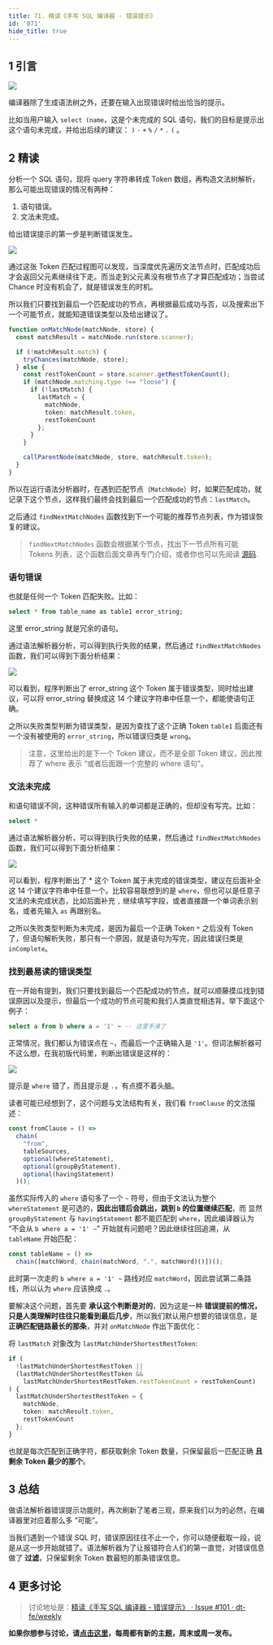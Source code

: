 ```yaml
---
title: 71. 精读《手写 SQL 编译器 - 错误提示》
id: '071'
hide_title: true
---
```


## 1 引言

![](https://img.alicdn.com/tfs/TB1f7TquTqWBKNjSZFAXXanSpXa-1522-272.png)

编译器除了生成语法树之外，还要在输入出现错误时给出恰当的提示。

比如当用户输入 `select (name`，这是个未完成的 SQL 语句，我们的目标是提示出这个语句未完成，并给出后续的建议： `)` `-` `+` `%` `/` `*` `.` `(` 。

## 2 精读

分析一个 SQL 语句，现将 query 字符串转成 Token 数组，再构造文法树解析，那么可能出现错误的情况有两种：

1. 语句错误。
2. 文法未完成。

给出错误提示的第一步是判断错误发生。

![](https://img.alicdn.com/tfs/TB1NC7nuTCWBKNjSZFtXXaC3FXa-2474-1950.png)

通过这张 Token 匹配过程图可以发现，当深度优先遍历文法节点时，匹配成功后才会返回父元素继续往下走。而当走到父元素没有根节点了才算匹配成功；当尝试 Chance 时没有机会了，就是错误发生的时机。

所以我们只要找到最后一个匹配成功的节点，再根据最后成功与否，以及搜索出下一个可能节点，就能知道错误类型以及给出建议了。

```typescript
function onMatchNode(matchNode, store) {
  const matchResult = matchNode.run(store.scanner);

  if (!matchResult.match) {
    tryChances(matchNode, store);
  } else {
    const restTokenCount = store.scanner.getRestTokenCount();
    if (matchNode.matching.type !== "loose") {
      if (!lastMatch) {
        lastMatch = {
          matchNode,
          token: matchResult.token,
          restTokenCount
        };
      }
    }

    callParentNode(matchNode, store, matchResult.token);
  }
}
```

所以在运行语法分析器时，在遇到匹配节点（`MatchNode`）时，如果匹配成功，就记录下这个节点，这样我们最终会找到最后一个匹配成功的节点：`lastMatch`。

之后通过 `findNextMatchNodes` 函数找到下一个可能的推荐节点列表，作为错误恢复的建议。

> `findNextMatchNodes` 函数会根据某个节点，找出下一节点所有可能 Tokens 列表，这个函数后面文章再专门介绍，或者你也可以先阅读 [源码](https://github.com/dt-fe/cparser/blob/master/src/parser/chain.ts#L579).

### 语句错误

也就是任何一个 Token 匹配失败。比如：

```sql
select * from table_name as table1 error_string;
```

这里 error_string 就是冗余的语句。

通过语法解析器分析，可以得到执行失败的结果，然后通过 `findNextMatchNodes` 函数，我们可以得到下面分析结果：

![](https://img.alicdn.com/tfs/TB1XE3suqAoBKNjSZSyXXaHAVXa-1148-618.png)

可以看到，程序判断出了 error_string 这个 Token 属于错误类型，同时给出建议，可以将 error_string 替换成这 14 个建议字符串中任意一个，都能使语句正确。

之所以失败类型判断为错误类型，是因为查找了这个正确 Token `table1` 后面还有一个没有被使用的 `error_string`，所以错误归类是 `wrong`。

> 注意，这里给出的是下一个 Token 建议，而不是全部 Token 建议，因此推荐了 where 表示 “或者后面跟一个完整的 where 语句”。

### 文法未完成

和语句错误不同，这种错误所有输入的单词都是正确的，但却没有写完。比如：

```sql
select *
```

通过语法解析器分析，可以得到执行失败的结果，然后通过 `findNextMatchNodes` 函数，我们可以得到下面分析结果：

![](https://img.alicdn.com/tfs/TB1GAQwuOQnBKNjSZFmXXcApVXa-1030-478.png)

可以看到，程序判断出了 \* 这个 Token 属于未完成的错误类型，建议在后面补全这 14 个建议字符串中任意一个。比较容易联想到的是 `where`，但也可以是任意子文法的未完成状态，比如后面补充 `,` 继续填写字段，或者直接跟一个单词表示别名，或者先输入 `as` 再跟别名。

之所以失败类型判断为未完成，是因为最后一个正确 Token `*` 之后没有 Token 了，但语句解析失败，那只有一个原因，就是语句为写完，因此错误归类是 `inComplete`。

### 找到最易读的错误类型

在一开始有提到，我们只要找到最后一个匹配成功的节点，就可以顺藤摸瓜找到错误原因以及提示，但最后一个成功的节点可能和我们人类直觉相违背。举下面这个例子：

```sql
select a from b where a = '1' ~ -- 这里手滑了
```

正常情况，我们都认为错误点在 `~`，而最后一个正确输入是 `'1'`。但词法解析器可不这么想，在我初版代码里，判断出错误是这样的：

![](https://img.alicdn.com/tfs/TB18yMIkNtnkeRjSZSgXXXAuXXa-612-332.png)

提示是 `where` 错了，而且提示是 `.`，有点摸不着头脑。

读者可能已经想到了，这个问题与文法结构有关，我们看 `fromClause` 的文法描述：

```typescript
const fromClause = () =>
  chain(
    "from",
    tableSources,
    optional(whereStatement),
    optional(groupByStatement),
    optional(havingStatement)
  )();
```

虽然实际传入的 `where` 语句多了一个 `~` 符号，但由于文法认为整个 `whereStatement` 是可选的，**因此出错后会跳出，跳到 `b` 的位置继续匹配**，而 显然 `groupByStatement` 与 `havingStatement` 都不能匹配到 `where`，因此编译器认为 “不会从 `b where a = '1' ~`” 开始就有问题吧？因此继续往回追溯，从 `tableName` 开始匹配：

```typescript
const tableName = () =>
  chain([matchWord, chain(matchWord, ".", matchWord)()])();
```

此时第一次走的 `b where a = '1' ~` 路线对应 `matchWord`，因此尝试第二条路线，所以认为 `where` 应该换成 `.`。

要解决这个问题，首先要 **承认这个判断是对的**，因为这是一种 **错误提前的情况，只是人类理解时往往只能看到最后几步**，所以我们默认用户想要的错误信息，是 **正确匹配链路最长的那条**，并对 `onMatchNode` 作出下面优化：

将 `lastMatch` 对象改为 `lastMatchUnderShortestRestToken`:

```typescript
if (
  !lastMatchUnderShortestRestToken ||
  (lastMatchUnderShortestRestToken &&
    lastMatchUnderShortestRestToken.restTokenCount > restTokenCount)
) {
  lastMatchUnderShortestRestToken = {
    matchNode,
    token: matchResult.token,
    restTokenCount
  };
}
```

也就是每次匹配到正确字符，都获取剩余 Token 数量，只保留最后一匹配正确 **且剩余 Token 最少的那个**。

## 3 总结

做语法解析器错误提示功能时，再次刷新了笔者三观，原来我们以为的必然，在编译器里对应着那么多 “可能”。

当我们遇到一个错误 SQL 时，错误原因往往不止一个，你可以随便截取一段，说是从这一步开始就错了。语法解析器为了让报错符合人们的第一直觉，对错误信息做了 **过滤**，只保留剩余 Token 数最短的那条错误信息。

## 4 更多讨论

> 讨论地址是：[精读《手写 SQL 编译器 - 错误提示》 · Issue #101 · dt-fe/weekly](https://github.com/dt-fe/weekly/issues/101)

**如果你想参与讨论，请[点击这里](https://github.com/dt-fe/weekly)，每周都有新的主题，周末或周一发布。**
